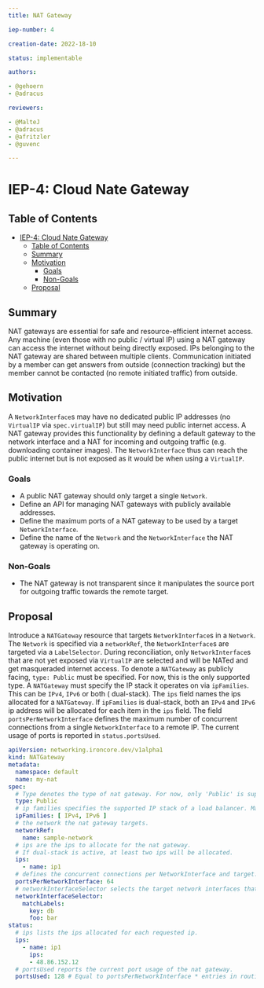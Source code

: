 ```yaml
---
title: NAT Gateway

iep-number: 4

creation-date: 2022-18-10

status: implementable

authors:

- @gehoern
- @adracus

reviewers:

- @MalteJ
- @adracus
- @afritzler
- @guvenc

---
```


# IEP-4: Cloud Nate Gateway

## Table of Contents

- [IEP-4: Cloud Nate Gateway](#IEP-4-cloud-nate-gateway)
  - [Table of Contents](#table-of-contents)
  - [Summary](#summary)
  - [Motivation](#motivation)
    - [Goals](#goals)
    - [Non-Goals](#non-goals)
  - [Proposal](#proposal)

## Summary

NAT gateways are essential for safe and resource-efficient internet access. Any machine (even those with no
public / virtual IP) using a NAT gateway can access the internet without being directly exposed. IPs belonging
to the NAT gateway are shared between multiple clients. Communication initiated by a member can get
answers from outside (connection tracking) but the member cannot be contacted (no remote initiated traffic) from
outside.

## Motivation

A `NetworkInterface`s may have no dedicated public IP addresses (no `VirtualIP` via `spec.virtualIP`) but still may
need public internet access.
A NAT gateway provides this functionality by defining a default gateway to the network interface
and a NAT for incoming and outgoing traffic (e.g. downloading container images).
The `NetworkInterface` thus can reach the public internet but is not exposed as it would be when using a
`VirtualIP`.

### Goals

- A public NAT gateway should only target a single `Network`.
- Define an API for managing NAT gateways with publicly available addresses.
- Define the maximum ports of a NAT gateway to be used by a target `NetworkInterface`.
- Define the name of the `Network` and the `NetworkInterface` the NAT gateway is operating on.

### Non-Goals

- The NAT gateway is not transparent since it manipulates the source port for outgoing traffic towards the remote
  target.

## Proposal

Introduce a `NATGateway` resource that targets `NetworkInterface`s in a `Network`.
The `Network` is specified via a `networkRef`, the `NetworkInterface`s are targeted via a
`LabelSelector`. During reconciliation, only `NetworkInterface`s that are not yet exposed via `VirtualIP`
are selected and will be NATed and get masqueraded internet access.
To denote a `NATGateway` as publicly facing, `type: Public` must be specified. For now, this is the only supported
type.
A `NATGateway` must specify the IP stack it operates on via `ipFamilies`. This can be `IPv4`, `IPv6` or both (
dual-stack).
The `ips` field names the ips allocated for a `NATGateway`. If `ipFamilies` is dual-stack, both an `IPv4` and `IPv6` ip
address will be allocated for each item in the `ips` field.
The field `portsPerNetworkInterface` defines the maximum number of concurrent connections from a single
`NetworkInterface` to a remote IP.
The current usage of ports is reported in `status.portsUsed`.

[//]: # (@formatter:off)
```yaml
apiVersion: networking.ironcore.dev/v1alpha1
kind: NATGateway
metadata:
  namespace: default
  name: my-nat
spec:
  # Type denotes the type of nat gateway. For now, only 'Public' is supported.k:w
  type: Public
  # ip families specifies the supported IP stack of a load balancer. May be `IPv4`, `IPv6` or both (dual stack).
  ipFamilies: [ IPv4, IPv6 ]
  # the network the nat gateway targets.
  networkRef:
    name: sample-network
  # ips are the ips to allocate for the nat gateway.
  # If dual-stack is active, at least two ips will be allocated.
  ips:
    - name: ip1
  # defines the concurrent connections per NetworkInterface and target. Must be a power of 2.
  portsPerNetworkInterface: 64
  # networkInterfaceSelector selects the target network interfaces that should be NATed.
  networkInterfaceSelector:
    matchLabels:
      key: db
      foo: bar
status:
  # ips lists the ips allocated for each requested ip.
  ips:
    - name: ip1
      ips:
      - 48.86.152.12
  # portsUsed reports the current port usage of the nat gateway.
  portsUsed: 128 # Equal to portsPerNetworkInterface * entries in routing destinations
```
[//]: # (@formatter:on)
